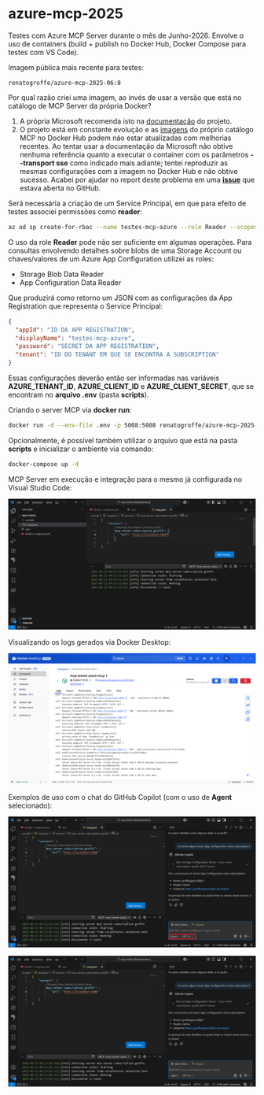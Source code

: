 # azure-mcp-2025
Testes com Azure MCP Server durante o mês de Junho-2026. Envolve o uso de containers (build + publish no Docker Hub, Docker Compose para testes com VS Code).

Imagem pública mais recente para testes:

```
renatogroffe/azure-mcp-2025-06:8
```

Por qual razão criei uma imagem, ao invés de usar a versão que está no catálogo de MCP Server da própria Docker?
1) A própria Microsoft recomenda isto na [documentação](https://github.com/Azure/azure-mcp?tab=readme-ov-file#-docker-install-steps-optional) do projeto.
2) O projeto está em constante evolução e as [imagens](https://hub.docker.com/r/mcp/azure) do próprio catálogo MCP no Docker Hub podem náo estar atualizadas com melhorias recentes. Ao tentar usar a documentação da Microsoft não obtive nenhuma referência quanto a executar o container com os parâmetros **--transport sse** como indicado mais adiante; tentei reproduzir as mesmas configurações com a imagem no Docker Hub e não obtive sucesso. Acabei por ajudar no report deste problema em uma [**issue**](https://github.com/Azure/azure-mcp/issues/434) que estava aberta no GitHub.

Será necessária a criação de um Service Principal, em que para efeito de testes associei permissões como **reader**:

```bash
az ad sp create-for-rbac --name testes-mcp-azure --role Reader --scopes /subscriptions/SUBSCRIPTION_ID
```

O uso da role **Reader** pode não ser suficiente em algumas operações. Para consultas envolvendo detalhes sobre blobs de uma Storage Account ou chaves/valores de um Azure App Configuration utilizei as roles:
- Storage Blob Data Reader
- App Configuration Data Reader

Que produzirá como retorno um JSON com as configurações da App Registration que representa o Service Principal:

```json
{
  "appId": "ID DA APP REGISTRATION",
  "displayName": "testes-mcp-azure",
  "password": "SECRET DA APP REGISTRATION",
  "tenant": "ID DO TENANT EM QUE SE ENCONTRA A SUBSCRIPTION"
}
```

Essas configurações deverão então ser informadas nas variáveis **AZURE_TENANT_ID**, **AZURE_CLIENT_ID** e **AZURE_CLIENT_SECRET**, que se encontram no **arquivo .env** (pasta **scripts**).

Criando o server MCP via **docker run**:

```bash
docker run -d --env-file .env -p 5008:5008 renatogroffe/azure-mcp-2025-06:8 --transport sse
```

Opcionalmente, é possível também utilizar o arquivo que está na pasta **scripts** e inicializar o ambiente via comando:

```bash
docker-compose up -d
```

MCP Server em execução e integração para o mesmo já configurada no Visual Studio Code:

![MCP Server executando e configurado no VS Code](img/mcp-server-vscode-01.png)

Visualizando os logs gerados via Docker Desktop:

![Logs no Docker Desktop](img/logs-docker-desktop-01.png)

Exemplos de uso com o chat do GitHub Copilot (com o uso de **Agent** selecionado):

![GitHub Copilot Chat 1](img/chat-01.png)

![GitHub Copilot Chat 2](img/chat-02.png)
